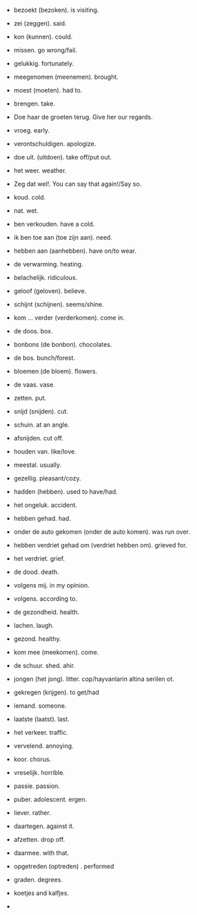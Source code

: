 - bezoekt (bezoken). is visiting.
- zei (zeggen). said.
- kon (kunnen). could.
- missen. go wrong/fail.
- gelukkig. fortunately.
- meegenomen (meenemen). brought.
- moest (moeten). had to.
- brengen. take.
- Doe haar de groeten terug. Give her our regards.
- vroeg. early.
- verontschuldigen. apologize.
- doe uit. (uitdoen). take off/put out.
- het weer. weather.
- Zeg dat wel!. You can say that again!/Say so.
- koud. cold.
- nat. wet.
- ben verkouden. have a cold.
- ik ben toe aan (toe zijn aan). need.
- hebben aan (aanhebben). have on/to wear.
- de verwarming. heating.
- belachelijk. ridiculous.
- geloof (geloven). believe.
- schijnt (schijnen). seems/shine.
- kom ... verder (verderkomen). come in.
- de doos. box.
- bonbons (de bonbon). chocolates.
- de bos. bunch/forest.
- bloemen (de bloem). flowers.
- de vaas. vase.
- zetten. put.
- snijd (snijden). cut.
- schuin. at an angle.
- afsnijden. cut off.
- houden van. like/love.
- meestal. usually.
- gezellig. pleasant/cozy.
- hadden (hebben). used to have/had.
- het ongeluk. accident.
- hebben gehad. had.
- onder de auto gekomen (onder de auto komen). was run over.
- hebben verdriet gehad om (verdriet hebben om). grieved for.
- het verdriet. grief.
- de dood. death.
- volgens mij. in my opinion.
- volgens. according to.
- de gezondheid. health.
- lachen. laugh.
- gezond. healthy.
- kom mee (meekomen). come.
- de schuur. shed. ahir.
- jongen (het jong). litter. cop/hayvanlarin altina serilen ot.
- gekregen (krijgen). to get/had
- iemand. someone.
- laatste (laatst). last.
- het verkeer. traffic.
- vervelend. annoying.



- koor. chorus.
- vreselijk. horrible.
- passie. passion.
- puber. adolescent. ergen.
- liever. rather.
- daartegen. against it.
- afzetten. drop off.
- daarmee. with that.
- opgetreden (optreden) . performed
- graden. degrees.
- koetjes and kalfjes.
- 

